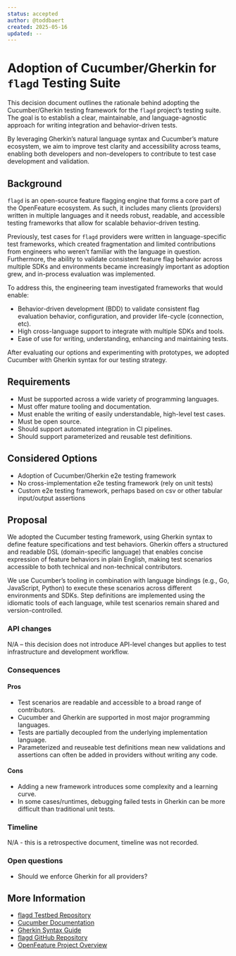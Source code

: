 ```yaml
---
status: accepted
author: @toddbaert
created: 2025-05-16
updated: --
---
```


# Adoption of Cucumber/Gherkin for `flagd` Testing Suite

This decision document outlines the rationale behind adopting the Cucumber/Gherkin testing framework for the `flagd` project’s testing suite. The goal is to establish a clear, maintainable, and language-agnostic approach for writing integration and behavior-driven tests.

By leveraging Gherkin’s natural language syntax and Cucumber’s mature ecosystem, we aim to improve test clarity and accessibility across teams, enabling both developers and non-developers to contribute to test case development and validation.

## Background

`flagd` is an open-source feature flagging engine that forms a core part of the OpenFeature ecosystem. As such, it includes many clients (providers) written in multiple languages and it needs robust, readable, and accessible testing frameworks that allow for scalable behavior-driven testing.

Previously, test cases for `flagd` providers were written in language-specific test frameworks, which created fragmentation and limited contributions from engineers who weren’t familiar with the language in question. Furthermore, the ability to validate consistent feature flag behavior across multiple SDKs and environments became increasingly important as adoption grew, and in-process evaluation was implemented.

To address this, the engineering team investigated frameworks that would enable:

- Behavior-driven development (BDD) to validate consistent flag evaluation behavior, configuration, and provider life-cycle (connection, etc).
- High cross-language support to integrate with multiple SDKs and tools.
- Ease of use for writing, understanding, enhancing and maintaining tests.

After evaluating our options and experimenting with prototypes, we adopted Cucumber with Gherkin syntax for our testing strategy.

## Requirements

- Must be supported across a wide variety of programming languages.
- Must offer mature tooling and documentation.
- Must enable the writing of easily understandable, high-level test cases.
- Must be open source.
- Should support automated integration in CI pipelines.
- Should support parameterized and reusable test definitions.

## Considered Options

- Adoption of Cucumber/Gherkin e2e testing framework
- No cross-implementation e2e testing framework (rely on unit tests)
- Custom e2e testing framework, perhaps based on csv or other tabular input/output assertions

## Proposal

We adopted the Cucumber testing framework, using Gherkin syntax to define feature specifications and test behaviors. Gherkin offers a structured and readable DSL (domain-specific language) that enables concise expression of feature behaviors in plain English, making test scenarios accessible to both technical and non-technical contributors.

We use Cucumber’s tooling in combination with language bindings (e.g., Go, JavaScript, Python) to execute these scenarios across different environments and SDKs. Step definitions are implemented using the idiomatic tools of each language, while test scenarios remain shared and version-controlled.

### API changes

N/A – this decision does not introduce API-level changes but applies to test infrastructure and development workflow.

### Consequences

#### Pros

- Test scenarios are readable and accessible to a broad range of contributors.
- Cucumber and Gherkin are supported in most major programming languages.
- Tests are partially decoupled from the underlying implementation language.
- Parameterized and reuseable test definitions mean new validations and assertions can often be added in providers without writing any code.

#### Cons

- Adding a new framework introduces some complexity and a learning curve.
- In some cases/runtimes, debugging failed tests in Gherkin can be more difficult than traditional unit tests.

### Timeline

N/A - this is a retrospective document, timeline was not recorded.

### Open questions

- Should we enforce Gherkin for all providers?

## More Information

- [flagd Testbed Repository](https://github.com/open-feature/flagd-testbed)
- [Cucumber Documentation](https://cucumber.io/docs/)
- [Gherkin Syntax Guide](https://cucumber.io/docs/gherkin/)
- [flagd GitHub Repository](https://github.com/open-feature/flagd)
- [OpenFeature Project Overview](https://openfeature.dev/)
